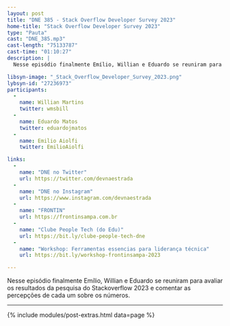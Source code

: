 ```yaml
---
layout: post
title: "DNE 385 - Stack Overflow Developer Survey 2023"
home-title: "Stack Overflow Developer Survey 2023"
type: "Pauta"
cast: "DNE_385.mp3"
cast-length: "75133787"
cast-time: "01:10:27"
description: |
  Nesse episódio finalmente Emílio, Willian e Eduardo se reuniram para avaliar os resultados da pesquisa do Stackoverflow 2023 e comentar as percepções de cada um sobre os números.

libsyn-image: "_Stack_Overflow_Developer_Survey_2023.png"
lybsyn-id: "27236973"
participants:
  -
    name: Willian Martins
    twitter: wmsbill
  -
    name: Eduardo Matos
    twitter: eduardojmatos
  -
    name: Emilio Aiolfi
    twitter: EmilioAiolfi

links:
  -
    name: "DNE no Twitter"
    url: https://twitter.com/devnaestrada
  -
    name: "DNE no Instagram"
    url: https://www.instagram.com/devnaestrada
  -
    name: "FRONTIN"
    url: https://frontinsampa.com.br
  -
    name: "Clube People Tech (do Edu)"
    url: https://bit.ly/clube-people-tech-dne
  -
    name: "Workshop: Ferramentas essencias para liderança técnica"
    url: https://bit.ly/workshop-frontinsampa-2023

---
```


Nesse episódio finalmente Emílio, Willian e Eduardo se reuniram para avaliar os resultados da pesquisa do Stackoverflow 2023 e comentar as percepções de cada um sobre os números.

---

{% include modules/post-extras.html data=page %}
